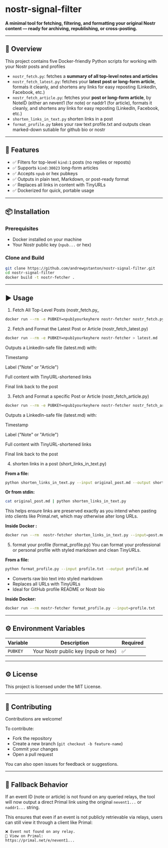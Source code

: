 # nostr-signal-filter

**A minimal tool for fetching, filtering, and formatting your original Nostr content — ready for archiving, republishing, or cross-posting.**

---

## 🚀 Overview

This project contains five Docker-friendly Python scripts for working with your Nostr posts and profiles

- `nostr_fetch.py`: fetches a **summary of all top-level notes and articles**
- `nostr_fetch_latest.py`: fetches your **latest post or long-form article**, formats it cleanly, and shortens any links for easy reposting (LinkedIn, Facebook, etc.)
- `nostr_fetch_article.py`: fetches your **post or long-form article**, by NoteID (either an nevent1 (for note) or naddr1 (for article), formats it cleanly, and shortens any links for easy reposting (LinkedIn, Facebook, etc.)
- `shorten_links_in_text.py` shorten links in a post
- `format_profile.py` takes your raw text profile.txt and outputs clean marked-down sutiable for github bio or nostr

---

## 🧰 Features

- ✅ Filters for top-level `kind:1` posts (no replies or reposts)
- ✅ Supports `kind:30023` long-form articles
- ✅ Accepts `npub` or hex pubkeys
- ✅ Outputs in plain text, Markdown, or post-ready format
- ✅ Replaces all links in content with TinyURLs
- ✅ Dockerized for quick, portable usage

---

## 📦 Installation

### Prerequisites

- Docker installed on your machine
- Your Nostr public key (`npub...` or hex)

### Clone and Build

```bash
git clone https://github.com/andrewgstanton/nostr-signal-filter.git
cd nostr-signal-filter
docker build -t nostr-fetcher .
```
---

## ▶️ Usage

1. Fetch All Top-Level Posts (nostr_fetch.py_

```bash
docker run --rm -e PUBKEY=npub1yourkeyhere nostr-fetcher nostr_fetch.py
```

2. Fetch and Format the Latest Post or Article (nostr_fetch_latest.py)

```bash
docker run --rm -e PUBKEY=npub1yourkeyhere nostr-fetcher > latest.md
```
Outputs a LinkedIn-safe file (latest.md) with:

Timestamp

Label ("Note" or "Article")

Full content with TinyURL-shortened links

Final link back to the post

3. Fetch and Format a specific Post or Article (nostr_fetch_article.py)

```bash
docker run --rm -e PUBKEY=npub1yourkeyhere nostr-fetcher nostr_fetch_article.py --id EVENTIDorADDRESSID > latest.md
```
Outputs a LinkedIn-safe file (latest.md) with:

Timestamp

Label ("Note" or "Article")

Full content with TinyURL-shortened links

Final link back to the post

4. shorten links in a post (short_links_in_text.py)
   
**From a file:**
```bash
python shorten_links_in_text.py --input original_post.md --output shortened_post.md
```

**Or from stdin:**
```bash
cat original_post.md | python shorten_links_in_text.py
```

This helps ensure links are preserved exactly as you intend when pasting into clients like Primal.net, which may otherwise alter long URLs.

**Inside Docker :**
```bash
docker run --rm  nostr-fetcher shorten_links_in_text.py --input=post.md
```

5. format your profile (format_profile.py)
You can format your professional or personal profile with styled markdown and clean TinyURLs.

**From a file:**
```bash
python format_profile.py --input profile.txt --output profile.md
```

- Converts raw bio text into styled markdown
- Replaces all URLs with TinyURLs
- Ideal for GitHub profile README or Nostr bio

**Inside Docker:**
```bash
docker run --rm nostr-fetcher format_profile.py --input=profile.txt
```   
---

## ⚙️ Environment Variables

| Variable | Description                            | Required |
|----------|----------------------------------------|----------|
| `PUBKEY` | Your Nostr public key (npub or hex)    | ✅       |


---

## ⚙️ License

This project is licensed under the MIT License.

---

## 🤝 Contributing

Contributions are welcome!

To contribute:
- Fork the repository
- Create a new branch (`git checkout -b feature-name`)
- Commit your changes
- Open a pull request

You can also open issues for feedback or suggestions.


---

## 🔁 Fallback Behavior

If an event ID (note or article) is not found on any queried relays, the tool will now output a direct Primal link using the original `nevent1...` or `naddr1...` string.

This ensures that even if an event is not publicly retrievable via relays, users can still view it through a client like Primal:

```
❌ Event not found on any relay.
🔗 View on Primal:
https://primal.net/e/nevent1...
```




